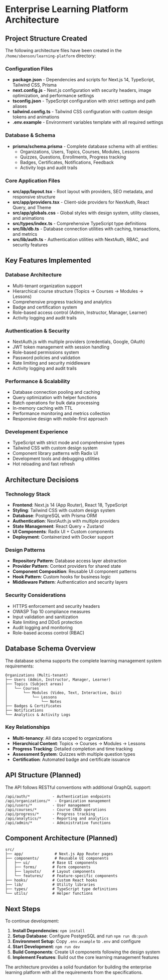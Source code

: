 # Enterprise Learning Platform Architecture

## Project Structure Created

The following architecture files have been created in the `/home/sbenson/learning-platform` directory:

### Configuration Files
- **package.json** - Dependencies and scripts for Next.js 14, TypeScript, Tailwind CSS, Prisma
- **next.config.js** - Next.js configuration with security headers, image optimization, and performance settings
- **tsconfig.json** - TypeScript configuration with strict settings and path aliases
- **tailwind.config.ts** - Tailwind CSS configuration with custom design tokens and animations
- **.env.example** - Environment variables template with all required settings

### Database & Schema
- **prisma/schema.prisma** - Complete database schema with all entities:
  - Organizations, Users, Topics, Courses, Modules, Lessons
  - Quizzes, Questions, Enrollments, Progress tracking
  - Badges, Certificates, Notifications, Feedback
  - Activity logs and audit trails

### Core Application Files
- **src/app/layout.tsx** - Root layout with providers, SEO metadata, and responsive structure
- **src/app/providers.tsx** - Client-side providers for NextAuth, React Query, and Theme
- **src/app/globals.css** - Global styles with design system, utility classes, and animations
- **src/types/index.ts** - Comprehensive TypeScript type definitions
- **src/lib/db.ts** - Database connection utilities with caching, transactions, and metrics
- **src/lib/auth.ts** - Authentication utilities with NextAuth, RBAC, and security features

## Key Features Implemented

### Database Architecture
- Multi-tenant organization support
- Hierarchical course structure (Topics → Courses → Modules → Lessons)
- Comprehensive progress tracking and analytics
- Badge and certification system
- Role-based access control (Admin, Instructor, Manager, Learner)
- Activity logging and audit trails

### Authentication & Security
- NextAuth.js with multiple providers (credentials, Google, OAuth)
- JWT token management with session handling
- Role-based permissions system
- Password policies and validation
- Rate limiting and security middleware
- Activity logging and audit trails

### Performance & Scalability
- Database connection pooling and caching
- Query optimization with helper functions
- Batch operations for bulk data processing
- In-memory caching with TTL
- Performance monitoring and metrics collection
- Responsive design with mobile-first approach

### Development Experience
- TypeScript with strict mode and comprehensive types
- Tailwind CSS with custom design system
- Component library patterns with Radix UI
- Development tools and debugging utilities
- Hot reloading and fast refresh

## Architecture Decisions

### Technology Stack
- **Frontend**: Next.js 14 (App Router), React 18, TypeScript
- **Styling**: Tailwind CSS with custom design system
- **Database**: PostgreSQL with Prisma ORM
- **Authentication**: NextAuth.js with multiple providers
- **State Management**: React Query + Zustand
- **UI Components**: Radix UI + Custom components
- **Deployment**: Containerized with Docker support

### Design Patterns
- **Repository Pattern**: Database access layer abstraction
- **Provider Pattern**: Context providers for shared state
- **Component Composition**: Reusable UI component patterns
- **Hook Pattern**: Custom hooks for business logic
- **Middleware Pattern**: Authentication and security layers

### Security Considerations
- HTTPS enforcement and security headers
- OWASP Top 10 compliance measures
- Input validation and sanitization
- Rate limiting and DDoS protection
- Audit logging and monitoring
- Role-based access control (RBAC)

## Database Schema Overview

The database schema supports the complete learning management system requirements:

```
Organizations (Multi-tenant)
├── Users (Admin, Instructor, Manager, Learner)
├── Topics (Subject areas)
│   └── Courses
│       └── Modules (Video, Text, Interactive, Quiz)
│           └── Lessons
│               └── Notes
├── Badges & Certificates
├── Notifications
└── Analytics & Activity Logs
```

### Key Relationships
- **Multi-tenancy**: All data scoped to organizations
- **Hierarchical Content**: Topics → Courses → Modules → Lessons
- **Progress Tracking**: Detailed completion and time tracking
- **Assessment System**: Quizzes with multiple question types
- **Certification**: Automated badge and certificate issuance

## API Structure (Planned)

The API follows RESTful conventions with additional GraphQL support:

```
/api/auth/*          - Authentication endpoints
/api/organizations/*  - Organization management
/api/users/*         - User management
/api/courses/*       - Course CRUD operations
/api/progress/*      - Progress tracking
/api/analytics/*     - Reporting and analytics
/api/admin/*         - Administrative functions
```

## Component Architecture (Planned)

```
src/
├── app/              # Next.js App Router pages
├── components/       # Reusable UI components
│   ├── ui/          # Base UI components
│   ├── forms/       # Form components
│   ├── layouts/     # Layout components
│   └── features/    # Feature-specific components
├── hooks/           # Custom React hooks
├── lib/             # Utility libraries
├── types/           # TypeScript type definitions
└── utils/           # Helper functions
```

## Next Steps

To continue development:

1. **Install Dependencies**: `npm install`
2. **Setup Database**: Configure PostgreSQL and run `npm run db:push`
3. **Environment Setup**: Copy `.env.example` to `.env` and configure
4. **Start Development**: `npm run dev`
5. **Build Components**: Create UI components following the design system
6. **Implement Features**: Build out the core learning management features

The architecture provides a solid foundation for building the enterprise learning platform with all the requirements from the specifications.